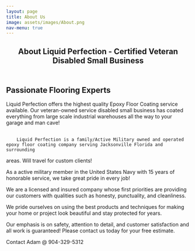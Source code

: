 ```yaml
---
layout: page
title: About Us
image: assets/images/About.png
nav-menu: true
---
```


<!-- Main -->
<div id="main" class="alt">

<!-- One -->
<section id="one">
	<div class="inner">
		<header class="major">
			<h1>About Liquid Perfection - Certified Veteran Disabled Small Business</h1>
		</header>

<!-- Content -->
<h2 id="content">Passionate Flooring Experts</h2>
<p>Liquid Perfection offers the highest quality Epoxy Floor Coating service available. Our veteran-owned service disabled small business has coated everything from large scale industrial warehouses all the way to your garage and man cave! <br /> <br /> </p>
		
		Liquid Perfection is a family/Active Military owned and operated epoxy floor coating company serving Jacksonville Florida and surrounding
areas.  Will travel for custom clients!

As a active military member in the United States Navy with 15 years of
honorable service, we take great pride in every job!

We are a licensed and insured company whose first priorities are providing our customers with qualities such as
honesty, punctuality, and cleanliness.

We pride ourselves on using the best products and techniques for making your home or project look beautiful and stay protected for years.

Our emphasis is on safety, attention to detail, and customer satisfaction and all
work is guaranteed! Please contact us today for your free estimate.

Contact Adam @ 904-329-5312
		
</section>

</div>
